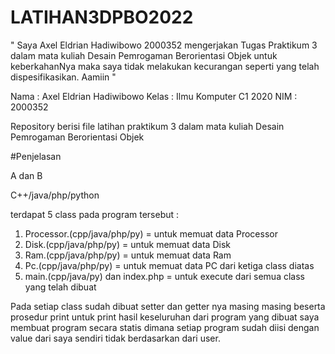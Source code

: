 # LATIHAN3DPBO2022

" Saya Axel Eldrian Hadiwibowo 2000352 mengerjakan Tugas Praktikum 3 dalam mata kuliah Desain Pemrogaman Berorientasi Objek untuk keberkahanNya maka saya tidak melakukan kecurangan seperti yang telah dispesifikasikan. Aamiin "

Nama : Axel Eldrian Hadiwibowo Kelas : Ilmu Komputer C1 2020 NIM : 2000352

Repository berisi file latihan praktikum 3 dalam mata kuliah Desain Pemrogaman Berorientasi Objek

#Penjelasan

A dan B

C++/java/php/python

terdapat 5 class pada program tersebut :
1. Processor.(cpp/java/php/py) = untuk memuat data Processor
2. Disk.(cpp/java/php/py) = untuk memuat data Disk
3. Ram.(cpp/java/php/py) = untuk memuat data Ram
4. Pc.(cpp/java/php/py) = untuk memuat data PC dari ketiga class diatas
5. main.(cpp/java/py) dan index.php = untuk execute dari semua class yang telah dibuat

Pada setiap class sudah dibuat setter dan getter nya masing masing beserta prosedur print untuk print hasil keseluruhan
dari program yang dibuat saya membuat program secara statis dimana setiap program sudah diisi dengan value dari saya sendiri
tidak berdasarkan dari user.
